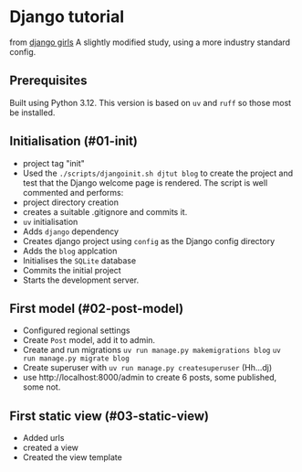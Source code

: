 # Django tutorial

from [django girls](https://tutorial.djangogirls.org/en/)
A slightly modified study, using a more industry standard config.
 
## Prerequisites
Built using Python 3.12. This version is based on `uv` and `ruff` so those most be installed.
 
## Initialisation (#01-init)

- project tag "init"
- Used the `./scripts/djangoinit.sh djtut blog` to create the project and test that the Django welcome page is rendered. The script is well commented and performs:
- project directory creation
- creates a suitable .gitignore and commits it.
- `uv` initialisation
- Adds `django` dependency
- Creates django project using `config` as the Django config directory
- Adds the `blog` applcation
- Initialises the `SQLite` database
- Commits the initial project
- Starts the development server.

## First model (#02-post-model)
- Configured regional settings
- Create `Post` model, add it to admin.
- Create and run migrations `uv run manage.py makemigrations blog` `uv run manage.py migrate blog`
- Create superuser with `uv run manage.py createsuperuser` (Hh...dj)
- use http://localhost:8000/admin to create 6 posts, some published, some not.

## First static view (#03-static-view)
- Added urls
- created a view
- Created the view template